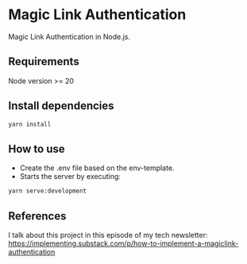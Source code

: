 # Magic Link Authentication

Magic Link Authentication in Node.js.

## Requirements

Node version >= 20

## Install dependencies

```sh
yarn install
```

## How to use

- Create the .env file based on the env-template.
- Starts the server by executing:
```sh
yarn serve:development
```

## References
I talk about this project in this episode of my tech newsletter:
https://implementing.substack.com/p/how-to-implement-a-magiclink-authentication
